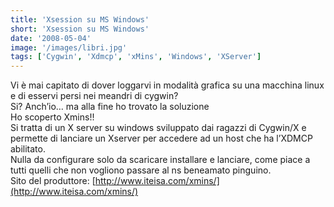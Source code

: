 ```yaml
---
title: 'Xsession su MS Windows'
short: 'Xsession su MS Windows'
date: '2008-05-04'
image: '/images/libri.jpg'
tags: ['Cygwin', 'Xdmcp', 'xMins', 'Windows', 'XServer']
---
```


Vi è mai capitato di dover loggarvi in modalità grafica su una macchina linux e di esservi persi nei meandri di cygwin?  
 Si? Anch’io… ma alla fine ho trovato la soluzione  
 Ho scoperto Xmins!!  
 Si tratta di un X server su windows sviluppato dai ragazzi di Cygwin/X e permette di lanciare un Xserver per accedere ad un host che ha l’XDMCP abilitato.  
 Nulla da configurare solo da scaricare installare e lanciare, come piace a tutti quelli che non vogliono passare al ns beneamato pinguino.  
 Sito del produttore: [http://www.iteisa.com/xmins/](http://www.iteisa.com/xmins/)